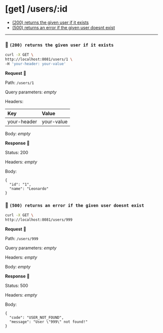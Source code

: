 # [get] /users/:id

* [(200) returns the given user if it exists](#aa647ec2-3bf0-4c17-9a21-bd722d1b4248)
* [(500) returns an error if the given user doesnt exist](#f62077e0-5a2d-407f-aa51-a45326dbb079)

---

### :chicken: `(200) returns the given user if it exists` <a name="aa647ec2-3bf0-4c17-9a21-bd722d1b4248"></a>

```sh
curl -X GET \
http://localhost:8081/users/1 \
-H 'your-header: your-value'
```

**Request** :egg:

Path: `/users/1`

Query parameters: _empty_

Headers: 

| Key | Value |
| :--- | :--- |
| your-header | your-value |

Body: _empty_

**Response** :hatching_chick:

Status: 200

Headers: _empty_

Body: 

```
{
  "id": "1",
  "name": "Leonardo"
}
```

### :chicken: `(500) returns an error if the given user doesnt exist` <a name="f62077e0-5a2d-407f-aa51-a45326dbb079"></a>

```sh
curl -X GET \
http://localhost:8081/users/999
```

**Request** :egg:

Path: `/users/999`

Query parameters: _empty_

Headers: _empty_

Body: _empty_

**Response** :hatching_chick:

Status: 500

Headers: _empty_

Body: 

```
{
  "code": "USER_NOT_FOUND",
  "message": "User \"999\" not found!"
}
```
